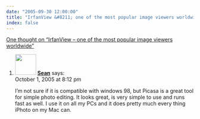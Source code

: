 ```yaml
---
date: "2005-09-30 12:00:00"
title: "IrfanView &#8211; one of the most popular image viewers worldwide"
index: false
---
```


[One thought on &ldquo;IrfanView &#8211; one of the most popular image viewers worldwide&rdquo;](/lemire/blog/2005/09-30-irfanview-one-of-the-most-popular-image-viewers-worldwide)

<ol class="comment-list">
<li id="comment-3045" class="comment even thread-even depth-1">
<div class="comment-author vcard">
<img alt src="https://secure.gravatar.com/avatar/?s=56&#038;d=mm&#038;r=g" srcset="https://secure.gravatar.com/avatar/?s=112&#038;d=mm&#038;r=g 2x" class="avatar avatar-56 photo avatar-default" height="56" width="56" decoding="async" /> <b class="fn"><a href="http://www.seanmcgrath.me/" class="url" rel="ugc external nofollow">Sean</a></b> <span class="says">says:</span> </div>
<div class="comment-metadata"><time datetime="2005-10-01T20:12:42+00:00">October 1, 2005 at 8:12 pm</time></a> </div>
<div class="comment-content">
<p>I&rsquo;m not sure if it is compatible with windows 98, but Picasa is a great tool for simple photo editing. It looks great, is very simple to use and runs fast as well. I use it on all my PCs and it does pretty much every thing iPhoto on my Mac can.</p>
</div>
</li>
</ol>
